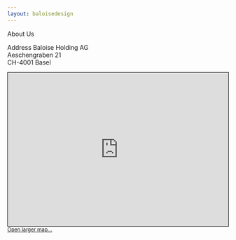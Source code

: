 ```yaml
---
layout: baloisedesign
---
```


<bal-heading level="h1">About Us</bal-heading>

<bal-heading level="h3" space="bottom">Address</bal-heading>
<bal-text>
Baloise Holding AG<br>
Aeschengraben 21<br>
CH-4001 Basel
</bal-text>

<iframe
    width="100%"
    height="350"
    frameborder="0"
    scrolling="no"
    marginheight="0"
    marginwidth="0"
    src="https://www.openstreetmap.org/export/embed.html?bbox=7.5912871956825265%2C47.54846115500465%2C7.594570219516754%2C47.5506915214408&amp;layer=mapnik&amp;marker=47.54957635008701%2C7.59292870759964"
    style="border: 1px solid black"
></iframe><br/><small>
<a class="is-link" href="https://www.openstreetmap.org/?mlat=47.54958&amp;mlon=7.59293#map=19/47.54958/7.59293">Open larger map... </a></small>


